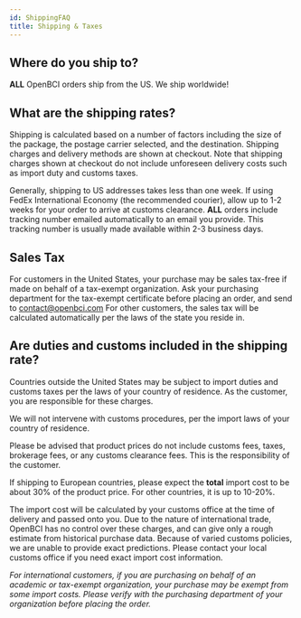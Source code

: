 ```yaml
---
id: ShippingFAQ
title: Shipping & Taxes
---
```


## Where do you ship to?

**ALL** OpenBCI orders ship from the US. We ship worldwide!

## What are the shipping rates?

Shipping is calculated based on a number of factors including the size of the package, the postage carrier selected, and the destination. Shipping charges and delivery methods are shown at checkout. Note that shipping charges shown at checkout do not include unforeseen delivery costs such as import duty and customs taxes.

Generally, shipping to US addresses takes less than one week. If using FedEx International Economy (the recommended courier), allow up to 1-2 weeks for your order to arrive at customs clearance. **ALL** orders include tracking number emailed automatically to an email you provide. This tracking number is usually made available within 2-3 business days.

## Sales Tax

For customers in the United States, your purchase may be sales tax-free if made on behalf of a tax-exempt organization. Ask your purchasing department for the tax-exempt certificate before placing an order, and send to contact@openbci.com
For other customers, the sales tax will be calculated automatically per the laws of the state you reside in.

## Are duties and customs included in the shipping rate?

Countries outside the United States may be subject to import duties and customs taxes per the laws of your country of residence. As the customer, you are responsible for these charges.

We will not intervene with customs procedures, per the import laws of your country of residence.

Please be advised that product prices do not include customs fees, taxes, brokerage fees, or any customs clearance fees. This is the responsibility of the customer.

If shipping to European countries, please expect the **total** import cost to be about 30% of the product price. For other countries, it is up to 10-20%.

The import cost will be calculated by your customs office at the time of delivery and passed onto you.
Due to the nature of international trade, OpenBCI has no control over these charges, and can give only a rough estimate from historical purchase data. Because of varied customs policies, we are unable to provide exact predictions. Please contact your local customs office if you need exact import cost information.

*For international customers, if you are purchasing on behalf of an academic or tax-exempt organization, your purchase may be exempt from some import costs. Please verify with the purchasing department of your organization before placing the order.*
